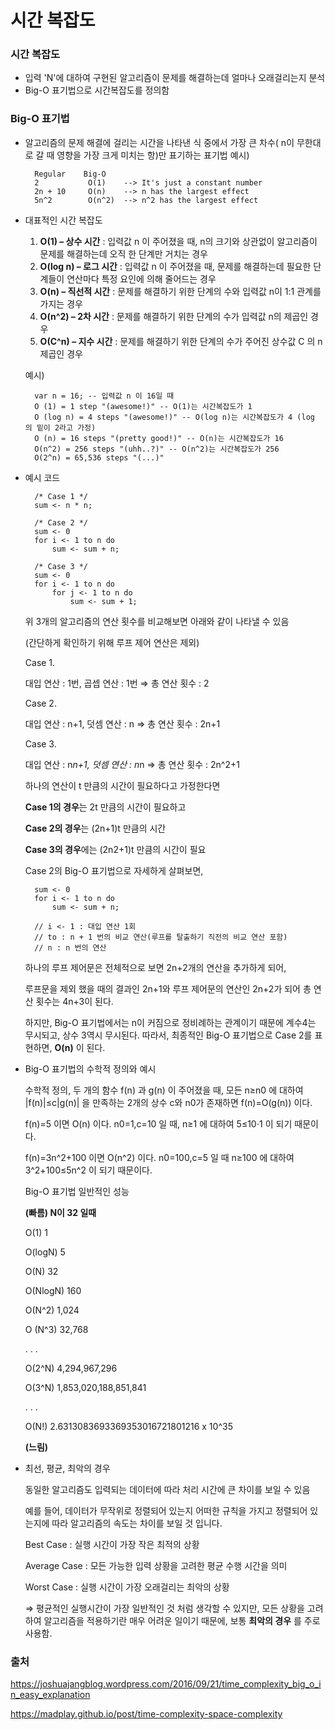 # 시간 복잡도

### 시간 복잡도

- 입력 'N'에 대하여 구현된 알고리즘이 문제를 해결하는데 얼마나 오래걸리는지 분석
- Big-O 표기법으로 시간복잡도를 정의함

### Big-O 표기법

- 알고리즘의 문제 해결에 걸리는 시간을 나타낸 식 중에서 가장 큰 차수( n이 무한대로 갈 때 영향을 가장 크게 미치는 항)만 표기하는 표기법 예시)

  ```
    Regular    Big-O
    2           O(1)    --> It's just a constant number
    2n + 10     O(n)    --> n has the largest effect
    5n^2        O(n^2)  --> n^2 has the largest effect
  ```

- 대표적인 시간 복잡도

  1. **O(1) – 상수 시간** : 입력값 n 이 주어졌을 때, n의 크기와 상관없이 알고리즘이 문제를 해결하는데 오직 한 단계만 거치는 경우
  2. **O(log n) – 로그 시간** : 입력값 n 이 주어졌을 때, 문제를 해결하는데 필요한 단계들이 연산마다 특정 요인에 의해 줄어드는 경우
  3. **O(n) – 직선적 시간** : 문제를 해결하기 위한 단계의 수와 입력값 n이 1:1 관계를 가지는 경우
  4. **O(n^2) – 2차 시간** : 문제를 해결하기 위한 단계의 수가 입력값 n의 제곱인 경우
  5. **O(C^n) – 지수 시간** : 문제를 해결하기 위한 단계의 수가 주어진 상수값 C 의 n 제곱인 경우

  예시)

  ```
    var n = 16; -- 입력값 n 이 16일 때
    O (1) = 1 step "(awesome!)" -- O(1)는 시간복잡도가 1
    O (log n) = 4 steps "(awesome!)" -- O(log n)는 시간복잡도가 4 (log 의 밑이 2라고 가정)
    O (n) = 16 steps "(pretty good!)" -- O(n)는 시간복잡도가 16
    O(n^2) = 256 steps "(uhh..?)" -- O(n^2)는 시간복잡도가 256
    O(2^n) = 65,536 steps "(...)"
  ```

- 예시 코드

  ```
    /* Case 1 */
    sum <- n * n;
    
    /* Case 2 */
    sum <- 0
    for i <- 1 to n do
        sum <- sum + n;
        
    /* Case 3 */
    sum <- 0
    for i <- 1 to n do
        for j <- 1 to n do
            sum <- sum + 1;
  ```

  위 3개의 알고리즘의 연산 횟수를 비교해보면 아래와 같이 나타낼 수 있음

  (간단하게 확인하기 위해 루프 제어 연산은 제외)

  Case 1.

  대입 연산 : 1번, 곱셉 연산 : 1번 ⇒ 총 연산 횟수 : 2

  Case 2.

  대입 연산 : n+1, 덧셈 연산 : n ⇒ 총 연산 횟수 : 2n+1

  Case 3.

  대입 연산 : n*n+1, 덧셈 연산 : n*n ⇒ 총 연산 횟수 : 2n^2+1

  하나의 연산이 t 만큼의 시간이 필요하다고 가정한다면

  **Case 1의 경우**는 2t 만큼의 시간이 필요하고

  **Case 2의 경우**는 (2n+1)t 만큼의 시간

  **Case 3의 경우**에는 (2n2+1)t 만큼의 시간이 필요

  Case 2의 Big-O 표기법으로 자세하게 살펴보면,

  ```
    sum <- 0
    for i <- 1 to n do
        sum <- sum + n;
        
    // i <- 1 : 대입 연산 1회
    // to : n + 1 번의 비교 연산(루프를 탈출하기 직전의 비교 연산 포함)
    // n : n 번의 연산
  ```

  하나의 루프 제어문은 전체적으로 보면 2n+2개의 연산을 추가하게 되어,

  루프문을 제외 했을 때의 결과인 2n+1와 루프 제어문의 연산인 2n+2가 되어 총 연산 횟수는 4n+3이 된다.

  하지만, Big-O 표기법에서는 n이 커짐으로 정비례하는 관계이기 때문에 계수4는 무시되고, 상수 3역시 무시된다. 따라서, 최종적인 Big-O 표기법으로 Case 2를 표현하면, **O(n)** 이 된다.

- Big-O 표기법의 수학적 정의와 예시

  수학적 정의, 두 개의 함수 f(n) 과 g(n) 이 주어졌을 때, 모든 n≥n0 에 대하여 |f(n)|≤c|g(n)| 을 만족하는 2개의 상수 c와 n0가 존재하면 f(n)=O(g(n)) 이다.

  f(n)=5 이면 O(n) 이다. n0=1,c=10 일 때, n≥1 에 대하여 5≤10⋅1 이 되기 때문이다.

  f(n)=3n^2+100 이면 O(n^2) 이다. n0=100,c=5 일 때 n≥100 에 대하여 3^2+100≤5n^2 이 되기 때문이다.

  Big-O 표기법 일반적인 성능

  **(빠름)               N이 32 일때**

  O(1)                 1

  O(logN)          5

  O(N)                32

  O(NlogN)        160

  O(N^2)           1,024

  O (N^3)          32,768

  . . .

  O(2^N)          4,294,967,296‬

  O(3^N)         1,853,020,188,851,841

  . . .

  O(N!)            2.6313083693369353016721801216 x 10^35‬

  **(느림)**

- 최선, 평균, 최악의 경우

  동일한 알고리즘도 입력되는 데이터에 따라 처리 시간에 큰 차이를 보일 수 있음

  예를 들어, 데이터가 무작위로 정렬되어 있는지 어떠한 규칙을 가지고 정렬되어 있는지에 따라 알고리즘의 속도는 차이를 보일 것 입니다.

  Best Case : 실행 시간이 가장 작은 최적의 상황

  Average Case : 모든 가능한 입력 상황을 고려한 평균 수행 시간을 의미

  Worst Case : 실행 시간이 가장 오래걸리는 최악의 상황

  ⇒ 평균적인 실행시간이 가장 일반적인 것 처럼 생각할 수 있지만, 모든 상황을 고려하여 알고리즘을 적용하기란 매우 어려운 일이기 때문에, 보통 **최악의 경우** 를 주로 사용함.

### 출처

https://joshuajangblog.wordpress.com/2016/09/21/time_complexity_big_o_in_easy_explanation

https://madplay.github.io/post/time-complexity-space-complexity